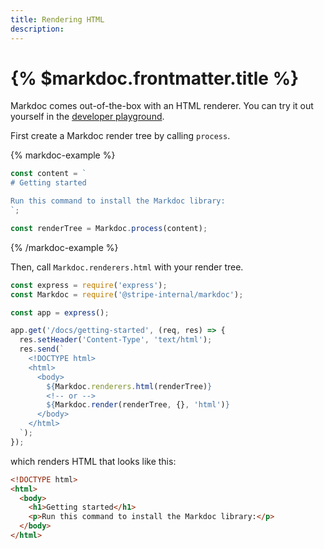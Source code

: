 ```yaml
---
title: Rendering HTML
description:
---
```


# {% $markdoc.frontmatter.title %}

Markdoc comes out-of-the-box with an HTML renderer. You can try it out yourself in the [developer playground](/sandbox).

First create a Markdoc render tree by calling `process`.

{% markdoc-example %}

```js
const content = `
# Getting started

Run this command to install the Markdoc library:
`;

const renderTree = Markdoc.process(content);
```

{% /markdoc-example %}

Then, call `Markdoc.renderers.html` with your render tree.

```js
const express = require('express');
const Markdoc = require('@stripe-internal/markdoc');

const app = express();

app.get('/docs/getting-started', (req, res) => {
  res.setHeader('Content-Type', 'text/html');
  res.send(`
    <!DOCTYPE html>
    <html>
      <body>
        ${Markdoc.renderers.html(renderTree)}
        <!-- or --> 
        ${Markdoc.render(renderTree, {}, 'html')}
      </body>
    </html>
  `);
});
```

which renders HTML that looks like this:

```html
<!DOCTYPE html>
<html>
  <body>
    <h1>Getting started</h1>
    <p>Run this command to install the Markdoc library:</p>
  </body>
</html>
```
